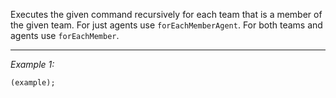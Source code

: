 Executes the given command recursively for each team that is a member of the given team. For just agents use `forEachMemberAgent`. For both teams and agents use `forEachMember`.


---
*Example 1:*
```sqf
(example);
```